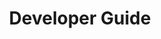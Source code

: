 ---
id: "developer-guide"
url: "rewriter/developer-guide"
title: "Developer Guide"
productName: "GroupDocs.Rewriter Cloud"
weight: 2
description: ""
keywords: ""
---